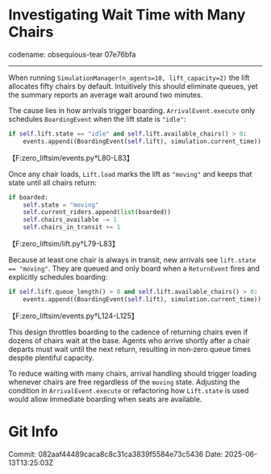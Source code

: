 # Investigating Wait Time with Many Chairs

codename: obsequious-tear 07e76bfa

***

When running `SimulationManager(n_agents=10, lift_capacity=2)` the lift allocates fifty chairs by default. Intuitively this should eliminate queues, yet the summary reports an average wait around two minutes.

The cause lies in how arrivals trigger boarding. `ArrivalEvent.execute` only schedules `BoardingEvent` when the lift state is `"idle"`:

````python
if self.lift.state == "idle" and self.lift.available_chairs() > 0:
    events.append((BoardingEvent(self.lift), simulation.current_time))
````
【F:zero_liftsim/events.py†L80-L83】

Once any chair loads, `Lift.load` marks the lift as `"moving"` and keeps that state until all chairs return:

````python
if boarded:
    self.state = "moving"
    self.current_riders.append(list(boarded))
    self.chairs_available -= 1
    self.chairs_in_transit += 1
````
【F:zero_liftsim/lift.py†L79-L83】

Because at least one chair is always in transit, new arrivals see `lift.state == "moving"`. They are queued and only board when a `ReturnEvent` fires and explicitly schedules boarding:

````python
if self.lift.queue_length() > 0 and self.lift.available_chairs() > 0:
    events.append((BoardingEvent(self.lift), simulation.current_time))
````
【F:zero_liftsim/events.py†L124-L125】

This design throttles boarding to the cadence of returning chairs even if dozens of chairs wait at the base. Agents who arrive shortly after a chair departs must wait until the next return, resulting in non‑zero queue times despite plentiful capacity.

To reduce waiting with many chairs, arrival handling should trigger loading whenever chairs are free regardless of the `moving` state. Adjusting the condition in `ArrivalEvent.execute` or refactoring how `Lift.state` is used would allow immediate boarding when seats are available.

# Git Info
Commit: 082aaf44489caca8c8c31ca3839f5584e73c5436
Date: 2025-06-13T13:25:03Z
